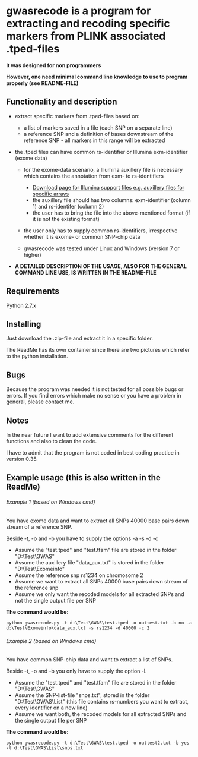 # gwasrecode is a program for extracting and recoding specific markers from PLINK associated .tped-files

**It was designed for non programmers**

**However, one need minimal command line knowledge to use to program properly (see README-FILE)**

## Functionality and description
- extract specific markers from .tped-files based on:
  - a list of markers saved in a file (each SNP on a separate line)
  - a reference SNP and a definition of bases downstream of the reference SNP - all markers in this range will be extracted
- the .tped files can have common rs-identifier or Illumina exm-identifier (exome data)
  - for the exome-data scenario, a Illumina auxillery file is necessary which contains the annotation from exm- to rs-identifiers
    - [Download page for Illumina support files e.g. auxillery files for specific arrays](http://support.illumina.com/downloads.html)
    - the auxillery file should has two columns: exm-identifier (column 1) and rs-identifer (column 2)
	- the user has to bring the file into the above-mentioned format (if it is not the existing format) 
  - the user only has to supply common rs-identifiers, irrespective whether it is exome- or common SNP-chip data

  - gwasrecode was tested under Linux and Windows (version 7 or higher)

- **A DETAILED DESCRIPTION OF THE USAGE, ALSO FOR THE GENERAL COMMAND LINE USE, IS WRITTEN IN THE README-FILE**

## Requirements
Python 2.7.x

## Installing
Just download the .zip-file and extract it in a specific folder.

The ReadMe has its own container since there are two pictures which refer to the python installation.

## Bugs
Because the program was needed it is not tested for all possible bugs or errors. 
If you find errors which make no sense or you have a problem in general, please contact me.

## Notes
In the near future I want to add extensive comments for the different functions and also to clean the code.

I have to admit that the program is not coded in best coding practice in version 0.35.

## Example usage (this is also written in the ReadMe)

###### Example 1 (based on Windows cmd)
You have exome data and want to extract all SNPs 40000 base pairs down stream of a reference SNP.

Beside -t, -o and -b  you have to supply the options -a -s -d -c


- Assume the "test.tped" and "test.tfam" file are stored in the folder "D:\Test\GWAS"
- Assume the auxillery file "data_aux.txt" is stored in the folder "D:\Test\Exomeinfo"
- Assume the reference snp rs1234 on chromosome 2
- Assume we want to extract all SNPs 40000 base pairs down stream of the reference snp
- Assume we only want the recoded models for all extracted SNPs and not the single output file per SNP

**The command would be:**
```
python gwasrecode.py -t d:\Test\GWAS\test.tped -o outtest.txt -b no -a d:\Test\Exomeinfo\data_aux.txt -s rs1234 -d 40000 -c 2
```


###### Example 2 (based on Windows cmd)
You have common SNP-chip data and want to extract a list of SNPs.

Beside -t, -o and -b you only have to supply the option -l.


- Assume the "test.tped" and "test.tfam" file are stored in the folder "D:\Test\GWAS"
- Assume the SNP-list-file "snps.txt", stored in the folder "D:\Test\GWAS\List" (this file contains rs-numbers you want to extract, every identifier on a new line)
- Assume we want both, the recoded models for all extracted SNPs and the single output file per SNP

**The command would be:**
```
python gwasrecode.py -t d:\Test\GWAS\test.tped -o outtest2.txt -b yes -l d:\Test\GWAS\List\snps.txt
```